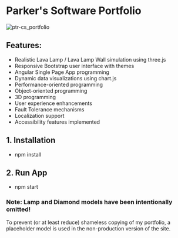 # Parker's Software Portfolio


![ptr-cs_portfolio](https://github.com/user-attachments/assets/46e68881-99c1-40e5-a14a-62b7cf26287e)

## Features:
- Realistic Lava Lamp / Lava Lamp Wall simulation using three.js
- Responsive Bootstrap user interface with themes
- Angular Single Page App programming
- Dynamic data visualizations using chart.js
- Performance-oriented programming
- Object-oriented programming
- 3D programming
- User experience enhancements
- Fault Tolerance mechanisms
- Localization support
- Accessibility features implemented

## 1. Installation
- npm install

## 2. Run App
- npm start

### Note: Lamp and Diamond models have been intentionally omitted!
To prevent (or at least reduce) shameless copying of my portfolio, a placeholder model is used in the non-production version of the site.

